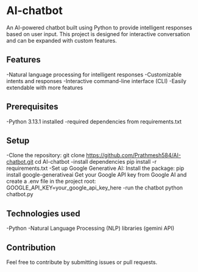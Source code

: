 # AI-chatbot
An AI-powered chatbot built using Python to provide intelligent responses based on user input. This project is designed for interactive conversation and can be expanded with custom features.
## Features
-Natural language processing for intelligent responses
-Customizable intents and responses
-Interactive command-line interface (CLI)
-Easily extendable with more features
## Prerequisites
-Python 3.13.1 installed
-required dependencies from requirements.txt
## Setup
-Clone the repository:
  git clone https://github.com/Prathmesh584/AI-chatbot.git
  cd AI-chatbot
-install dependencies
  pip install -r requirements.txt
-Set up Google Generative AI:
  Install the package:
  pip install google-generativeai
  Get your Google API key from Google AI and create a .env file in the project root:
  GOOGLE_API_KEY=your_google_api_key_here
-run the chatbot
  python chatbot.py
## Technologies used
-Python
-Natural Language Processing (NLP) libraries (gemini API)
## Contribution
  Feel free to contribute by submitting issues or pull requests.
